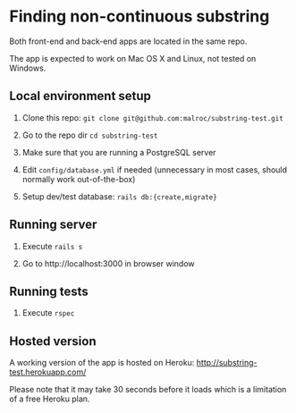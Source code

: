 # Finding non-continuous substring

Both front-end and back-end apps are located in the same repo.

The app is expected to work on Mac OS X and Linux, not tested on Windows.

## Local environment setup

1. Clone this repo: `git clone git@github.com:malroc/substring-test.git`

2. Go to the repo dir `cd substring-test`

3. Make sure that you are running a PostgreSQL server

4. Edit `config/database.yml` if needed (unnecessary in most cases, should normally work out-of-the-box)

5. Setup dev/test database: `rails db:{create,migrate}`

## Running server

1. Execute `rails s`

2. Go to http://localhost:3000 in browser window

## Running tests

1. Execute `rspec`

## Hosted version

A working version of the app is hosted on Heroku: http://substring-test.herokuapp.com/

Please note that it may take 30 seconds before it loads which is a limitation of a free Heroku plan.
